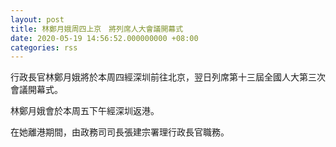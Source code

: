 ```yaml
---
layout: post
title: 林鄭月娥周四上京　將列席人大會議開幕式
date: 2020-05-19 14:56:52.000000000 +08:00
categories: rss
---
```


行政長官林鄭月娥將於本周四經深圳前往北京，翌日列席第十三屆全國人大第三次會議開幕式。

林鄭月娥會於本周五下午經深圳返港。

在她離港期間，由政務司司長張建宗署理行政長官職務。
